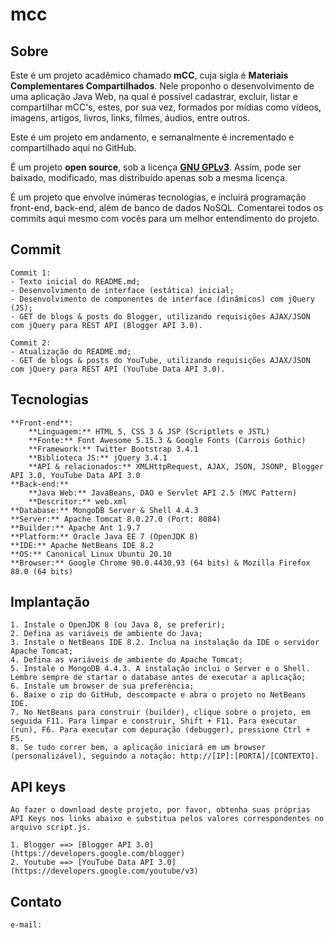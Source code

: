 # mcc

## Sobre
   
   Este é um projeto acadêmico chamado **mCC**, cuja sigla é **Materiais Complementares Compartilhados**. Nele proponho o desenvolvimento de uma aplicação Java Web, na qual é possível cadastrar, excluir, listar e compartilhar mCC's, estes, por sua vez, formados por mídias como vídeos, imagens, artigos, livros, links, filmes, áudios, entre outros.

   Este é um projeto em andamento, e semanalmente é incrementado e compartilhado aqui no GitHub.

   É um projeto **open source**, sob a licença [**GNU GPLv3**](https://www.gnu.org/licenses/gpl-3.0.pt-br.html). Assim, pode ser baixado, modificado, mas distribuído apenas sob a mesma licença.
   
   É um projeto que envolve inúmeras tecnologias, e incluirá programação front-end, back-end, além de banco de dados NoSQL. Comentarei todos os commits aqui mesmo com vocês para um melhor entendimento do projeto.

## Commit

    Commit 1:
    - Texto inicial do README.md;
    - Desenvolvimento de interface (estática) inicial;
    - Desenvolvimento de componentes de interface (dinâmicos) com jQuery (JS);
    - GET de blogs & posts do Blogger, utilizando requisições AJAX/JSON com jQuery para REST API (Blogger API 3.0).

    Commit 2:
    - Atualização do README.md;
    - GET de blogs & posts do YouTube, utilizando requisições AJAX/JSON com jQuery para REST API (YouTube Data API 3.0).

## Tecnologias

    **Front-end**:
        **Linguagem:** HTML 5, CSS 3 & JSP (Scriptlets e JSTL)
        **Fonte:** Font Awesome 5.15.3 & Google Fonts (Carrois Gothic)
        **Framework:** Twitter Bootstrap 3.4.1
        **Biblioteca JS:** jQuery 3.4.1
        **API & relacionados:** XMLHttpRequest, AJAX, JSON, JSONP, Blogger API 3.0, YouTube Data API 3.0
    **Back-end:**
        **Java Web:** JavaBeans, DAO e Servlet API 2.5 (MVC Pattern)
        **Descritor:** web.xml
    **Database:** MongoDB Server & Shell 4.4.3
    **Server:** Apache Tomcat 8.0.27.0 (Port: 8084)
    **Builder:** Apache Ant 1.9.7
    **Platform:** Oracle Java EE 7 (OpenJDK 8)
    **IDE:** Apache NetBeans IDE 8.2
    **OS:** Canonical Linux Ubuntu 20.10
    **Browser:** Google Chrome 90.0.4430.93 (64 bits) & Mozilla Firefox 88.0 (64 bits)

## Implantação

    1. Instale o OpenJDK 8 (ou Java 8, se preferir);
    2. Defina as variáveis de ambiente do Java;
    3. Instale o NetBeans IDE 8.2. Inclua na instalação da IDE o servidor Apache Tomcat;
    4. Defina as variáveis de ambiente do Apache Tomcat;
    5. Instale o MongoDB 4.4.3. A instalação inclui o Server e o Shell. Lembre sempre de startar o database antes de executar a aplicação;
    6. Instale um browser de sua preferência;
    6. Baixe o zip do GitHub, descompacte e abra o projeto no NetBeans IDE.
    7. No NetBeans para construir (builder), clique sobre o projeto, em seguida F11. Para limpar e construir, Shift + F11. Para executar (run), F6. Para executar com depuração (debugger), pressione Ctrl + F5.
    8. Se tudo correr bem, a aplicação iniciará em um browser (personalizável), seguindo a notação: http://[IP]:[PORTA]/[CONTEXTO].

## API keys

    Ao fazer o download deste projeto, por favor, obtenha suas próprias API Keys nos links abaixo e substitua pelos valores correspondentes no arquivo script.js.
   
    1. Blogger ==> [Blogger API 3.0](https://developers.google.com/blogger)
    2. Youtube ==> [YouTube Data API 3.0](https://developers.google.com/youtube/v3)

## Contato

    e-mail: 